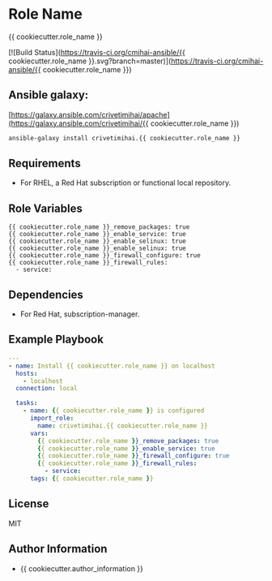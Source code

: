 Role Name
=========

{{ cookiecutter.role_name }}

[![Build Status](https://travis-ci.org/cmihai-ansible/{{ cookiecutter.role_name }}.svg?branch=master)](https://travis-ci.org/cmihai-ansible/{{ cookiecutter.role_name }})

Ansible galaxy:
---------------

[https://galaxy.ansible.com/crivetimihai/apache](https://galaxy.ansible.com/crivetimihai/{{ cookiecutter.role_name }})

```bash
ansible-galaxy install crivetimihai.{{ cookiecutter.role_name }}
```

Requirements
------------

- For RHEL, a Red Hat subscription or functional local repository.

Role Variables
--------------

```
{{ cookiecutter.role_name }}_remove_packages: true
{{ cookiecutter.role_name }}_enable_service: true
{{ cookiecutter.role_name }}_enable_selinux: true
{{ cookiecutter.role_name }}_enable_selinux: true
{{ cookiecutter.role_name }}_firewall_configure: true
{{ cookiecutter.role_name }}_firewall_rules:
  - service:
```

Dependencies
------------

- For Red Hat, subscription-manager.

Example Playbook
----------------

```yaml
---
- name: Install {{ cookiecutter.role_name }} on localhost
  hosts:
    - localhost
  connection: local

  tasks:
    - name: {{ cookiecutter.role_name }} is configured
      import_role:
        name: crivetimihai.{{ cookiecutter.role_name }}
      vars:
        {{ cookiecutter.role_name }}_remove_packages: true
        {{ cookiecutter.role_name }}_enable_service: true
        {{ cookiecutter.role_name }}_firewall_configure: true
        {{ cookiecutter.role_name }}_firewall_rules:
          - service:
      tags: {{ cookiecutter.role_name }}
```

License
-------

MIT

Author Information
------------------

- {{ cookiecutter.author_information }}
